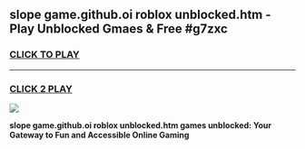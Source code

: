 
## slope game.github.oi roblox unblocked.htm - Play Unblocked Gmaes & Free #g7zxc
<h3>
<a href="https://news.freeplayer.one?title=slope_game.github.oi_roblox_unblocked.htm&ref=24F">CLICK TO PLAY</a></h3>
<hr>

<h3>
<a href="https://news.freeplayer.one?title=slope_game.github.oi_roblox_unblocked.htm&ref=24F">CLICK 2 PLAY</a>
  
</h3>

<a href="https://news.freeplayer.one?title=slope_game.github.oi_roblox_unblocked.htm&ref=24F/"><img src="https://clearcache.store/games.png"></a>


**slope game.github.oi roblox unblocked.htm games unblocked: Your Gateway to Fun and Accessible Online Gaming**
